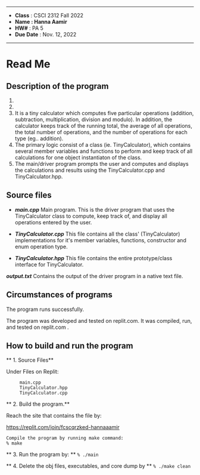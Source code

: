 ****
*  **Class**     :  CSCI 2312 Fall 2022
*  **Name        : Hanna Aamir**                                 
*  **HW#**       :  PA 5                
*  **Due Date**  :  Nov. 12, 2022
****
# Read Me

## Description of the program 

1. 
2. 
3. It is a tiny calculator which computes five particular operations (addition, subtraction, multiplication, division and modulo). In addition, the calculator keeps track of the running total, the average of all operations, the total number of operations, and the number of operations for each type (eg.. addition).
4. The primary logic consist of a class (ie. TinyCalculator), which contains several member variables and functions to perform and keep track of all calculations for one object instantiaton of the class.
5. The main/driver program prompts the user and computes and displays the calculations and results using the TinyCalculator.cpp and TinyCalculator.hpp.


##  Source files
- ***main.cpp***
  Main program.  This is the driver program that uses the TinyCalculator class to compute, keep track of, and display all operations entered by the user.

- ***TinyCalculator.cpp***
  This file contains all the class' (TinyCalculator) implementations for it's member variables, functions, constructor and enum operation type. 
  
- ***TinyCalculator.hpp***
  This file contains the entire prototype/class interface for TinyCalculator.

***output.txt***
  Contains the output of the driver program in a native text file.


##  Circumstances of programs

 
The program runs successfully.  
   
   The program was developed and tested on replit.com.  It was 
   compiled, run, and tested on replit.com .

## How to build and run the program

** 1. Source Files**  

   Under Files on Replit:
   ```
        main.cpp
        TinyCalculator.hpp
        TinyCalculator.cpp
   ```
** 2. Build the program.**

Reach the site that contains the file by:

  https://replit.com/join/fcscqrzked-hannaaamir
 
   
    Compile the program by running make command:
    % make

** 3. Run the program by: **
   `% ./main`

** 4. Delete the obj files, executables, and core dump by **
   `% ./make clean`

